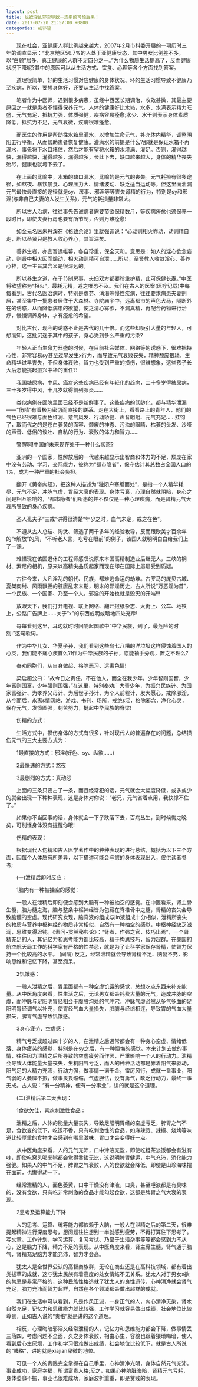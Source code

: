 ```yaml
---
layout: post
title: 纵欲淫乱邪淫导致一连串的可怕后果！
date: 2017-07-20 21:57:00 +0800
categories: 戒邪淫
---
```


　　现在社会，亚健康人群比例越来越大，2007年2月市科委开展的一项历时三年的调查显示：“北京地区56.7%的人处于亚健康状态，其中男女比例差不多，以“白领”居多，真正健康的人群不足四分之一。”为什么物质生活提高了，反而健康状况下降呢?其中的原因可以从生活方式、饮食、心理等各个方面找到答案。
　　道理很简单，好的生活习惯对应健康的身体状况、坏的生活习惯导致不健康乃至疾病，所以，要想身体好，还要从生活中找答案。
　　笔者作为中医师，遇到很多病患，虽经中西医长期调治，收效甚微，其最主要原因之一就是患者不懂得保养元气。人体的健康好比水箱，水多、水满表示精力旺盛，元气充足，抵抗力强，体质强健，疾病容易痊愈;水少、水干则表示身体素质降低，抵抗力不足，元气衰微，疾病很难痊愈。
　　而医生的作用是帮助往水箱里灌水，以增加生命元气，补充体内精华，调整阴阳五行平衡，从而帮助患者恢复健康。灌满水的前提是什么?那就是保证水箱不再漏水，事先将下水口堵住，然后才能有望将水箱的水灌满、灌足。否则，灌得越快，漏得越快，灌得越多，漏得越多，长此下去，缺口越来越大，身体的精华丧失殆尽，健康也就垮下去了。
　　在上面的比喻中，水箱的缺口漏水，比喻的是元气的丧失。元气耗损有很多途径，如熬夜、暴饮暴食、心理压力大、情绪波动、缺乏适当运动等，但这里面泄漏元气最快最直接的途径就是sy、房事、邪淫等等丧失肾精的行为，特别是sy和邪淫(与非自己夫妻的人发生关系)，元气的耗损量非常大。
　　所以古人治病，往往事先告诫病者需要节欲保精数月，等疾病痊愈也须保养一段时日，即使夫妻行房也要有所节制，否则万难痊愈!
　　如金元名医朱丹溪在《格致余论》里就强调说：“心动则相火亦动，动则精自走，所以圣贤只是教人收心养心，其旨深矣。
　　善养生者，亦宜暂远帷幕，各自珍重，保全天和。意思是：如人的淫心欲念妄动，则肾中相火因而煽动，相火动则精可自泄……所以，圣贤教人收敛淫心、善养心神，这一主旨其含义是很深远的。
　　所以养生之道，在于节制房事，夫妇双方都要珍重护精，此可保健长寿。”中医将欲望称为“相火”，最耗元精，避之唯恐不及。我们在古人的医案(医疗记载)中每每看到，古代名医治病时，特别是虚劳、消渴等慢性疾病，往往要求病患夫妻别居，甚至集中一批患者居住于大森林、寺院庙宇中，远离都市的声色犬马，隔断外在的诱惑，从而降低病患的欲望，使之清心寡欲，不漏真精，再配合药物进行治疗，慢慢调养身体，才有痊愈的希望。
　　对比古代，现今的诱惑不止是古代的几十倍。而这些却吸引大量的年轻人，可想而知，这批沉迷于其中的孩子，身心受到多么严重的污染?
　　年轻人正当生命力旺盛的时候，在目前社会媒体、网络等的诱惑下，很难把持心性，非常容易sy甚至过早发生x行为，而导致元气衰败丧失，精神颓废猥琐，生命精华过早丧失，不但身体衰败，智力也受到严重的损伤，很难想象，这些孩子长大后怎能挑起振兴中华的重任?!
　　我国糖尿病、中风、癌症这些疾病已经有年轻化的趋向，二十多岁得糖尿病，三十多岁得中风，十几岁就得前列腺炎……
　　类似病例在医院里面已经不是新鲜事了。这些疾病的低龄化，都与精华泄漏——“伤精”有着极为密切而直接的联系。走在大街上，看看路上的青年人，他们的气色已经很难与面色红润、意气风发、行动矫健、声音朗朗、元气充足……挂钩了，取而代之的是苍白萎黄的面容、颓废的神态、污浊的眼睛、枯萎的头发、沙哑的声音、低俗的谈吐、自私的行为、衰败的体力和智力……
　　警醒啊!中国的未来现在处于一种什么状态?
　　亚洲的一个国家，性解放后的一代越来越显示出智商和体力的不足，颓废在家中没有劳动、学习、交际能力，被称为“都市隐者”，保守估计其总数占全国人口的1%，成为一种严重的社会负担。
　　翻开《黄帝内经》，把这种人描述为“独闭户塞牖而处”，是指一个人精华耗尽、元气不足，冲脉气虚，胃经大衰的表现。身体亏衰，心理自然就阴暗，身心之间是相互影响的，“都市隐者”们所患的并不仅仅是一种心理疾病，而是肾精元气大衰所导致的身心疾病。
　　圣人孔夫子“三戒”讲得很清楚“年少之时，血气未定，戒之在色”。
　　不遵从古人总结、淘汰、筛选了两千多年的经验教导，反而跟欧美才百余年的“x解放”的风，“不听老人言，吃亏在眼前”的例子，该国人就明明白白给我们上了一课。
　　难怪现在该国退休的工程师感叹说原来本国高精制造业后继无人，三峡的钢材、索尼的相机，原来以高精尖品质起家而现在却在国际上屡屡受到质疑。
　　古往今来，大凡淫乱的朝代、民族，都难逃命运的劫难。古罗马的庞贝古城、夏桀商纣、风雨飘摇的脏唐乱宋末期，明末的邪淫历史，古人所说“万恶淫为首”，一个民族、一个国家、乃至一个人，邪淫的开始也就是毁灭的开端!!!
　　放眼天下，我们打开电视、联上网络、翻开报纸杂志、大街上、公车、地铁上，公路广告牌上……关于“x”的东西或明或暗地四处充斥!
　　每每看到这里，耳边就时时回响起国歌中“中华民族，到了，最危险的时刻!”这句歌词。
　　作为中华儿女、华夏子孙，我们看到这些乌七八糟的洋垃圾这样侵蚀着国人的心灵，我们能不痛心疾首么?!作为中华民族的子孙，您能袖手旁观，置之不理么?
　　奉劝同胞们，从自身做起、格除恶习、远离色情!
　　梁启超公曰：“故今日之责任，不在他人，而全在我少年。少年智则国智，少年富则国富，少年强则国强，”在这里，特别奉劝广大青少年，为振兴民族计、为国家富强计、为孝养父母计、为后世子孙计、为个人前程计，发大愿心，戒除邪淫，从今而后，永离s情网站、游戏、书刊、场所，戒绝s淫，格除邪念，净化心灵，保存元气，发愤图强，刻苦努力，挺起中华民族的脊梁!
　　伤精的方式：
　　生活方式中，损伤身体的方式有很多，针对现代人的普遍存在的问题，总结损伤元气的三大主要方式为：
　　1最直接的方式：邪淫(好色、sy、纵欲……)
　　2最快速的方式：熬夜
　　3最剧烈的方式：真动怒
　　上面的三条只要占了一条，而且经常犯的话，元气就会大幅度降低，或多或少的就会出现一下种种表现，这是身体对你说：“老兄，元气省着点用，我快撑不住了。”
　　如果你不当回事的话，身体就会一下子跌落下去，百病丛生，到时候悔之晚矣，可别怪身体没有提醒你哦!
　　伤精的表现：
　　根据现代人伤精和古人医学著作中的种种表现的进行总结，概括为以下三个方面，因每个人体质有所差异，以下描述可能会与您的身体表现出入，仅供读者参考;
　　(一)泄精后即时反应：
　　1脑内有一种被抽空的感觉：
　　一般人在泄精后即刻便会感到大脑有一种被抽空的感觉。在中医看来，肾主骨生髓，脑为髓之海，脑与整条中枢神经皆为包藏在脊椎骨中之髓，肾精的丧失会导致脑髓的空虚。现代研究发现，脑脊液的组成与jin液组成十分相似，泄精所丧失的物质与营养中枢神经的物质非常相似，自然有一种抽空的感觉，中枢神经缺乏滋润，思维变得迟钝。《素问•灵兰秘典论》：“肾者，作强之官，伎巧出焉”，一个肾精充足的人，其记忆力和思考能力都比较高，精于构思技巧，智力超群。在美国的航空航天局工作的科学家有严格的性禁忌，就是为了让科学家保存肾精，使智力保持一个比较高的水平。 (间隔) 反之，经常泄精就会导致肾精不足、脑髓不充，影响思维和记忆下降，甚至痴呆。
　　2饥饿感：
　　一般人泄精之后，胃里面都有一种空虚饥饿的感觉，总想吃点东西来补充能量。从中医角度来看，性生活之后，无论男女都会耗费大量的元气，造成冲脉的空虚，而冲脉与足阳明胃经相会于腹股沟处的气冲穴，冲脉气虚必然从多气多血的足阳明胃经调气以补充，使胃经气血大量损失，脏腑与经络相连，导致胃的气血大量损失，脾胃气虚导致饥饿感。
　　3身心疲劳、空虚感：
　　精气亏乏或超过四十岁的人，在泄精之后通常都会有一种身心空虚、情绪低落、身体疲劳的感觉，特别是在sy之后，有一种懊悔的感觉。本来计划去做的事情，往往因为泄精之后所导致的空虚疲劳而作罢，严重影响一个人的行动力。泄精会导致人体能量大量丧失，生机阳气亏乏，而人的种种活动都是靠着阳气来驱动，阳气足的人精力充沛，行动力强，做事情一诺千金，雷厉风行，成就一番事业，阳气弱的人萎靡不振，做事畏畏缩缩，气虚胆怯，没有勇气，缺乏行动力，最终一事无成。古人说：“有一分精神，便有一分事业”，讲的就是这个道理。
　　(二)泄精后第二天表现：
　　1食欲欠佳，喜欢刺激性食品：
　　泄精之后，人体的能量大量丧失，导致足阳明胃经的空虚亏乏，脾胃之气不足，食欲变的低下，吃饭不香，只有吃刺激性的食品，如麻辣烫、辣椒、烧烤等味道比较厚重的食物才会感到有嘴里滋味，胃口才会变得好一点。
　　从中医角度来看，人的元气充沛，口中津液充盈，即使吃粗茶淡饭都会有滋有味，即使吃窝头喝米粥都会觉得香甜无比，这说明脾胃健运，中气充沛，消化能力强健。如果人的中气不足，脾胃之气衰败，人的食欲就会降低，即使是山珍海味摆在面前，也懒得动一下。
　　经常泄精的人，面色萎黄，口中干燥没有津液，口臭，甚至唾液都是有臭味的，没有食欲，只有吃非常刺激的食品才能勾起食欲，这都是脾胃之气大衰的表现。
　　2思考及运算能力下降
　　人的思考、运算、统筹能力都依赖于大脑，一般人在泄精之后的第二天，很难提起精神进行深度思考，想问题往往想到一半就感到疲劳，不再打算往下思考了。写文章、工作计划、学习运算、复习考试、乃至于生活杂事等等都会感到力不从心，这是脑力下降，精力不足的表现。从中医角度来看，肾主骨生髓，肾气通于脑气，肾精充足脑力才能充沛，智力才会高。
　　犹太人是全世界公认的高智商族群，无论在商业还是在高科技领域，都有着出类拔萃的成就，这与犹太民族有着高度的处女情结不无关系。犹太人对于男女s欲的禁忌是非常严格的，这种民族性格造就了犹太人的良性遗传，心神清净就会肾气充足，脑力充沛而智力超群，自然在各个领域都会做出超群的成就。
　　我们在生活中可以看到，凡是作风正派，一身正气的人，内心清净无染，肾水自然充足，记忆力和思维能力就比较强，工作学习就容易做出成绩，社会地位比较尊贵，正如古人说的“贵格”就是讲的这个道理。
　　相反，心理晦暗邪淫又经常泄精的人，记忆力和思维能力都会下降，做事情丢三落四，考虑问题不全面，久之身体衰败，相由心生，容貌也跟着猥琐晦暗，使人看到后心生厌烦，工作和学习很难做出成绩，社会地位比较低下，就是古人所说的“贱格”，讲的就是xiajian卑微的地位。
　　可见一个人的贵贱完全掌握在自己手里，心神清净光明，身体自然元气充沛，事业成功，家庭幸福，所谓富贵人格;反之，如果心神肮脏晦暗，肾精元气亏耗，身体萎靡不振，事业也很难成功，家庭波折重重，即是贫贱的表现。